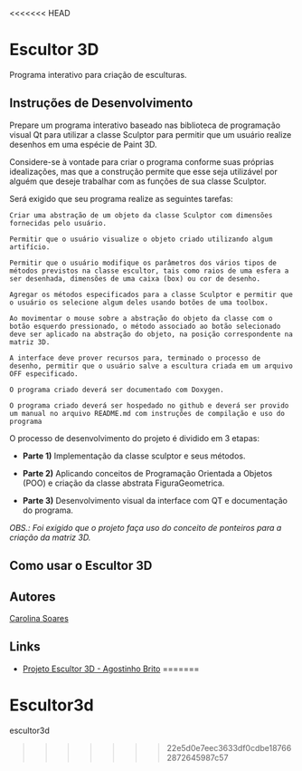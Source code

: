 <<<<<<< HEAD
# Escultor 3D

Programa interativo para criação de esculturas.

## Instruções de Desenvolvimento

Prepare um programa interativo baseado nas biblioteca de programação visual Qt para utilizar a classe Sculptor para permitir que um usuário realize desenhos em uma espécie de Paint 3D.

Considere-se à vontade para criar o programa conforme suas próprias idealizações, mas que a construção permite que esse seja utilizável por alguém que deseje trabalhar com as funções de sua classe Sculptor.

Será exigido que seu programa realize as seguintes tarefas:

    Criar uma abstração de um objeto da classe Sculptor com dimensões fornecidas pelo usuário.

    Permitir que o usuário visualize o objeto criado utilizando algum artifício.

    Permitir que o usuário modifique os parâmetros dos vários tipos de métodos previstos na classe escultor, tais como raios de uma esfera a ser desenhada, dimensões de uma caixa (box) ou cor de desenho.

    Agregar os métodos especificados para a classe Sculptor e permitir que o usuário os selecione algum deles usando botões de uma toolbox.

    Ao movimentar o mouse sobre a abstração do objeto da classe com o botão esquerdo pressionado, o método associado ao botão selecionado deve ser aplicado na abstração do objeto, na posição correspondente na matriz 3D.

    A interface deve prover recursos para, terminado o processo de desenho, permitir que o usuário salve a escultura criada em um arquivo OFF especificado.

    O programa criado deverá ser documentado com Doxygen.

    O programa criado deverá ser hospedado no github e deverá ser provido um manual no arquivo README.md com instruções de compilação e uso do programa

O processo de desenvolvimento do projeto é dividido em 3 etapas:

- **Parte 1)** Implementação da classe sculptor e seus métodos.

- **Parte 2)** Aplicando conceitos de Programação Orientada a Objetos (POO) e criação da classe abstrata FiguraGeometrica.

- **Parte 3)** Desenvolvimento visual da interface com QT e documentação do programa.

_OBS.: Foi exigido que o projeto faça uso do conceito de ponteiros para a criação da matriz 3D._

## Como usar o Escultor 3D

## Autores

[Carolina Soares](https://github.com/MariaCarolinass)

## Links

- [Projeto Escultor 3D - Agostinho Brito](https://agostinhobritojr.github.io/curso/progav-dca3303/escultor.html)
=======
# Escultor3d
escultor3d
>>>>>>> 22e5d0e7eec3633df0cdbe187662872645987c57
